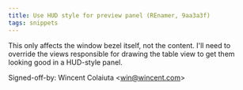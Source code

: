```yaml
---
title: Use HUD style for preview panel (REnamer, 9aa3a3f)
tags: snippets
---
```


This only affects the window bezel itself, not the content. I'll need to override the views responsible for drawing the table view to get them looking good in a HUD-style panel.

Signed-off-by: Wincent Colaiuta &lt;win@wincent.com&gt;
